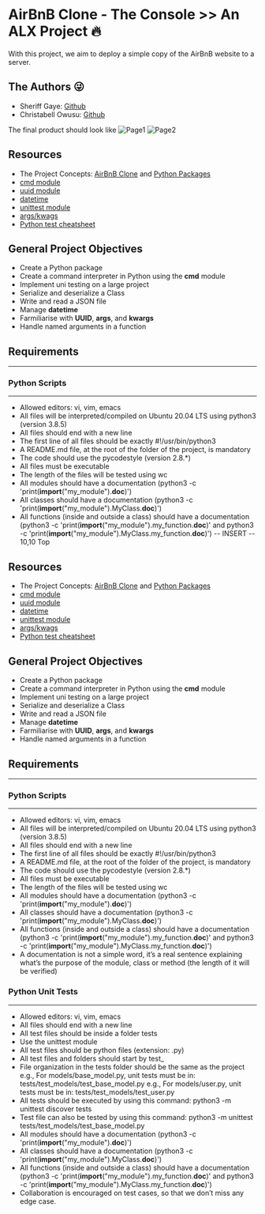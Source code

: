 # AirBnB Clone - The Console  >>  An ALX Project :fire:
With this project, we aim to deploy a simple copy of the AirBnB website to a server.

## The Authors :stuck_out_tongue_winking_eye:
- Sheriff Gaye: [Github](https://github.com/sheriff-gaye)
- Christabell Owusu: [Github](https://github.com/Berl-lin)


The final product should look like
![Page1](https://drive.google.com/file/d/1qV3tBkeQjukRi8ycRc59BIXWbNT0REg_/view?usp=sharing)
![Page2](https://drive.google.com/file/d/19XYkqPdbyMJyupY_Dwrpcq1CyNVl7UxA/view?usp=sharing)


## Resources
- The Project Concepts: [AirBnB Clone](https://alx-intranet.hbtn.io/concepts/74) and [Python Packages](https://alx-intranet.hbtn.io/concepts/66)
- [cmd module](https://docs.python.org/3.8/library/cmd.html)
- [uuid module](https://docs.python.org/3.8/library/uuid.html)
- [datetime](https://docs.python.org/3.8/library/datetime.html)
- [unittest module](https://docs.python.org/3.8/library/unittest.html#module-unittest)
- [args/kwags](https://yasoob.me/2013/08/04/args-and-kwargs-in-python-explained/)
- [Python test cheatsheet](https://www.pythonsheets.com/notes/python-tests.html)

## General Project Objectives
- Create a Python package
- Create a command interpreter in Python using the **cmd** module
- Implement uni testing on a large project
- Serialize and deserialize a Class
- Write and read a JSON file
- Manage **datetime**
- Farmiliarise with **UUID**, **args**, and **kwargs**
- Handle named arguments in a function

## Requirements
--------------
### Python Scripts
--------------
- Allowed editors: vi, vim, emacs
- All files will be interpreted/compiled on Ubuntu 20.04 LTS using python3 (version 3.8.5)
- All files should end with a new line
- The first line of all files should be exactly #!/usr/bin/python3
- A README.md file, at the root of the folder of the project, is mandatory
- The code should use the pycodestyle (version 2.8.*)
- All files must be executable
- The length of the files will be tested using wc
- All modules should have a documentation (python3 -c 'print(__import__("my_module").__doc__)')
- All classes should have a documentation (python3 -c 'print(__import__("my_module").MyClass.__doc__)')
- All functions (inside and outside a class) should have a documentation (python3 -c 'print(__import__("my_module").my_function.__doc__)' and python3 -c 'print(__import__("my_module").MyClass.my_function.__doc__)')
-- INSERT --                                                                10,10         Top



## Resources
- The Project Concepts: [AirBnB Clone](https://alx-intranet.hbtn.io/concepts/74) and [Python Packages](https://alx-intranet.hbtn.io/concepts/66)
- [cmd module](https://docs.python.org/3.8/library/cmd.html)
- [uuid module](https://docs.python.org/3.8/library/uuid.html)
- [datetime](https://docs.python.org/3.8/library/datetime.html)
- [unittest module](https://docs.python.org/3.8/library/unittest.html#module-unittest)
- [args/kwags](https://yasoob.me/2013/08/04/args-and-kwargs-in-python-explained/)
- [Python test cheatsheet](https://www.pythonsheets.com/notes/python-tests.html)

## General Project Objectives
- Create a Python package
- Create a command interpreter in Python using the **cmd** module
- Implement uni testing on a large project
- Serialize and deserialize a Class
- Write and read a JSON file
- Manage **datetime**
- Farmiliarise with **UUID**, **args**, and **kwargs**
- Handle named arguments in a function

## Requirements
--------------
### Python Scripts
--------------
- Allowed editors: vi, vim, emacs
- All files will be interpreted/compiled on Ubuntu 20.04 LTS using python3 (version 3.8.5)
- All files should end with a new line
- The first line of all files should be exactly #!/usr/bin/python3
- A README.md file, at the root of the folder of the project, is mandatory
- The code should use the pycodestyle (version 2.8.*)
- All files must be executable
- The length of the files will be tested using wc
- All modules should have a documentation (python3 -c 'print(__import__("my_module").__doc__)')
- All classes should have a documentation (python3 -c 'print(__import__("my_module").MyClass.__doc__)')
- All functions (inside and outside a class) should have a documentation (python3 -c 'print(__import__("my_module").my_function.__doc__)' and python3 -c 'print(__import__("my_module").MyClass.my_function.__doc__)')
- A documentation is not a simple word, it’s a real sentence explaining what’s the purpose of the module, class or method (the length of it will be verified)

### Python Unit Tests
---------------
- Allowed editors: vi, vim, emacs
- All files should end with a new line
- All test files should be inside a folder tests
- Use the unittest module
- All test files should be python files (extension: .py)
- All test files and folders should start by test_
- File organization in the tests folder should be the same as the project
e.g., For models/base_model.py, unit tests must be in: tests/test_models/test_base_model.py
e.g., For models/user.py, unit tests must be in: tests/test_models/test_user.py
- All tests should be executed by using this command: python3 -m unittest discover tests
- Test file can also be tested by using this command: python3 -m unittest tests/test_models/test_base_model.py
- All modules should have a documentation (python3 -c 'print(__import__("my_module").__doc__)')
- All classes should have a documentation (python3 -c 'print(__import__("my_module").MyClass.__doc__)')
- All functions (inside and outside a class) should have a documentation (python3 -c 'print(__import__("my_module").my_function.__doc__)' and python3 -c 'print(__import__("my_module").MyClass.my_function.__doc__)') 
- Collaboration is encouraged on test cases, so that we don’t miss any edge case.
